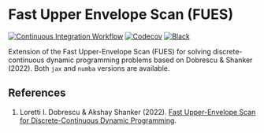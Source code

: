 # Fast Upper Envelope Scan (FUES)

[![Continuous Integration Workflow](https://github.com/OpenSourceEconomics/upper-envelope/actions/workflows/main.yml/badge.svg)](https://github.com/OpenSourceEconomics/upper-envelope/actions/workflows/main.yml)
[![Codecov](https://codecov.io/gh/OpenSourceEconomics/upper-envelope/branch/main/graph/badge.svg)](https://app.codecov.io/gh/OpenSourceEconomics/upper-envelope)
[![Black](https://img.shields.io/badge/code%20style-black-000000.svg)](https://github.com/psf/black)

Extension of the Fast Upper-Envelope Scan (FUES) for solving discrete-continuous dynamic programming problems based on Dobrescu & Shanker (2022). Both
`jax` and `numba` versions are available.

## References

1. Loretti I. Dobrescu & Akshay Shanker (2022).
   [Fast Upper-Envelope Scan for Discrete-Continuous Dynamic Programming](https://dx.doi.org/10.2139/ssrn.4181302).
